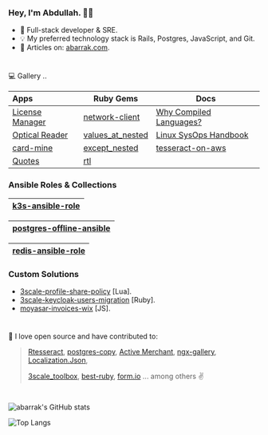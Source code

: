 ### Hey, I'm Abdullah. 👋🏻

* 🌱  Full-stack developer & SRE.
* 💡 My preferred technology stack is Rails, Postgres, JavaScript, and Git.
* 📘 Articles on: [abarrak.com](https://www.abarrak.com). 
#

💻 Gallery ..

| Apps  | Ruby Gems | Docs |
| :-- | ------ | ----- |
| [License Manager](https://github.com/abarrak/license-manager) | [network-client](https://rubygems.org/gems/network-client) | [Why Compiled Languages?](https://whycompiledlanguages.com/) |
| [Optical Reader](https://github.com/abarrak/optical-reader) | [values_at_nested](https://rubygems.org/gems/values_at_nested) | [Linux SysOps Handbook](https://abarrak.gitbook.io/linux-sysops-handbook) |
| [card-mine](https://github.com/abarrak/card-mine) | [except_nested](https://rubygems.org/gems/except_nested) | [tesseract-on-aws](https://github.com/abarrak/tesseract-on-aws) |
| [Quotes](https://github.com/abarrak/Quotes-Application) | [rtl](https://rubygems.org/gems/rtl) | |



### Ansible Roles & Collections

| [k3s-ansible-role](https://github.com/abarrak/k3s-offline-ansible) |
| --------- |

| [postgres-offline-ansible](https://github.com/abarrak/postgres-offline-ansible) |
| --------- |

| [redis-ansible-role](https://github.com/abarrak/redis-ansible-role) |
| --------- |

### Custom Solutions 
- [3scale-profile-share-policy](https://github.com/ElmCompany/) [Lua].
- [3scale-keycloak-users-migration](https://github.com/abarrak/3scale-keycloak-users-migration) [Ruby].
- [moyasar-invoices-wix](https://github.com/ecleel/moyasar-invoices-wix) [JS].

#
💚 I love open source and have contributed to: 
    
>  [Rtesseract](https://github.com/dannnylo/rtesseract/graphs/contributors), [postgres-copy](https://github.com/diogob/postgres-copy/pull/48), [Active Merchant](https://github.com/activemerchant/active_merchant/pulls?q=is%3Apr+author%3Aabarrak+), [ngx-gallery](https://github.com/lukasz-galka/ngx-gallery), 
  [Localization.Json](https://github.com/hishamco/My.Extensions.Localization.Json), 
>
> [3scale_toolbox](https://github.com/3scale/3scale_toolbox), [best-ruby](https://github.com/franzejr/best-ruby/pull/71), [form.io](https://github.com/formio/formio.js/pull/866) ... among others ✌️
  
#
![abarrak's GitHub stats](https://github-readme-stats.vercel.app/api?username=abarrak&show_icons=true&theme=onedark) 

![Top Langs](https://github-readme-stats.vercel.app/api/top-langs/?username=abarrak&layout=compact)
